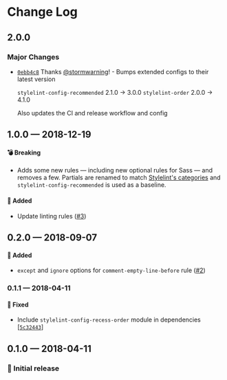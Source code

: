 # Change Log

## 2.0.0

### Major Changes

- [`0ebb4c8`](https://github.com/stormwarning/zazen-stylelint-config/commit/0ebb4c82ec1788748c30633b8868ecd791b3e420) Thanks [@stormwarning](https://github.com/stormwarning)! - Bumps extended configs to their latest version

  `stylelint-config-recommended` 2.1.0 → 3.0.0
  `stylelint-order` 2.0.0 → 4.1.0

  Also updates the CI and release workflow and config

## 1.0.0 — 2018-12-19

#### 💣 Breaking

- Adds some new rules — including new optional rules for Sass — and removes a few. Partials are renamed to match [Stylelint's categories](https://stylelint.io/VISION/) and `stylelint-config-recommended` is used as a baseline.

#### 🎁 Added

- Update linting rules ([#3](https://github.com/stormwarning/zazen-stylelint-config/issues/3))

## 0.2.0 — 2018-09-07

#### 🎁 Added

- `except` and `ignore` options for `comment-empty-line-before` rule \([#2](https://github.com/stormwarning/zazen-stylelint-config/pull/2))

### 0.1.1 — 2018-04-11

#### 🐛 Fixed

- Include `stylelint-config-recess-order` module in dependencies \[[`5c32443`](https://github.com/stormwarning/zazen-stylelint-config/commit/5c3244318e0e5d9a05197784c6eb642d02f13066)]

## 0.1.0 — 2018-04-11

### 🎉 Initial release
